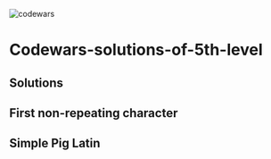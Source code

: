 ![codewars](https://user-images.githubusercontent.com/68942106/92983638-817de680-f459-11ea-9465-f2d482710747.png)

# Codewars-solutions-of-5th-level

## Solutions

## First non-repeating character
## Simple Pig Latin
